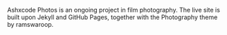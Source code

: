 Ashxcode Photos is an ongoing project in film photography. The live site is built upon Jekyll and GitHub Pages, together with the Photography theme by ramswaroop.
